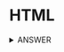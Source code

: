# HTML

<details>
<summary>ANSWER</summary>
<br>
TEXT...
<br><br>
<pre>
&lt;details&gt;
&lt;summary&gt;How do I dropdown?&lt;&#47;summary&gt;
&lt;br&gt;
This is how you dropdown.
&lt;&#47;details&gt;
</pre>
```html
<details>
<summary>How do I dropdown?</summary>
<br>
This is how you dropdown.
</details>
```
</details>
